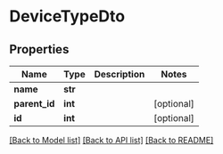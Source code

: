 # DeviceTypeDto

## Properties
Name | Type | Description | Notes
------------ | ------------- | ------------- | -------------
**name** | **str** |  | 
**parent_id** | **int** |  | [optional] 
**id** | **int** |  | [optional] 

[[Back to Model list]](../README.md#documentation-for-models) [[Back to API list]](../README.md#documentation-for-api-endpoints) [[Back to README]](../README.md)

